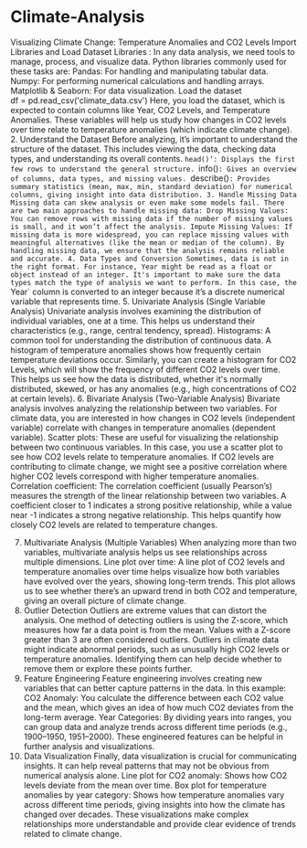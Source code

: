 # Climate-Analysis
Visualizing Climate Change: Temperature Anomalies and CO2 Levels
Import Libraries and Load Dataset
Libraries :  In any data analysis, we need tools to manage, process, and visualize data. Python libraries commonly used for these tasks are:
Pandas: For handling and manipulating tabular data.
Numpy: For performing numerical calculations and handling arrays.
Matplotlib & Seaborn: For data visualization.
Load the dataset	
df = pd.read_csv('climate_data.csv')
Here, you load the dataset, which is expected to contain columns like Year, CO2 Levels, and Temperature Anomalies. These variables will help us study how changes in CO2 levels over time relate to temperature anomalies (which indicate climate change).
2. Understand the Dataset
Before analyzing, it’s important to understand the structure of the dataset. This includes viewing the data, checking data types, and understanding its overall contents.
`head()’: Displays the first few rows to understand the general structure.
`info()`: Gives an overview of columns, data types, and missing values.
`describe()`: Provides summary statistics (mean, max, min, standard deviation) for numerical columns, giving insight into data distribution.
3. Handle Missing Data
Missing data can skew analysis or even make some models fail. There are two main approaches to handle missing data:
Drop Missing Values: You can remove rows with missing data if the number of missing values is small, and it won’t affect the analysis.
Impute Missing Values: If missing data is more widespread, you can replace missing values with meaningful alternatives (like the mean or median of the column).
By handling missing data, we ensure that the analysis remains reliable and accurate.
4. Data Types and Conversion
Sometimes, data is not in the right format. For instance, Year might be read as a float or object instead of an integer. It's important to make sure the data types match the type of analysis we want to perform.
In this case, the `Year` column is converted to an integer because it’s a discrete numerical variable that represents time.
5. Univariate Analysis (Single Variable Analysis)
Univariate analysis involves examining the distribution of individual variables, one at a time. This helps us understand their characteristics (e.g., range, central tendency, spread).
Histograms: A common tool for understanding the distribution of continuous data. A histogram of  temperature anomalies shows how frequently certain temperature deviations occur.
Similarly, you can create a histogram for CO2 Levels, which will show the frequency of different CO2 levels over time.
This helps us see how the data is distributed, whether it's normally distributed, skewed, or has any anomalies (e.g., high concentrations of CO2 at certain levels).
6. Bivariate Analysis (Two-Variable Analysis)
Bivariate analysis  involves analyzing the relationship between two variables. For climate data, you are interested in how changes in CO2 levels (independent variable) correlate with changes in temperature anomalies (dependent variable).
Scatter plots: These are useful for visualizing the relationship between two continuous variables. In this case, you use a scatter plot to see how CO2 levels relate to temperature anomalies.
If CO2 levels are contributing to climate change, we might see a positive correlation 
where higher CO2 levels correspond with higher temperature anomalies.
Correlation coefficient: The correlation coefficient (usually Pearson’s) measures the strength of the linear relationship between two variables. A coefficient closer to 1 indicates a strong positive relationship, while a value near -1 indicates a strong negative relationship.
This helps quantify how closely CO2 levels are related to temperature changes.

7. Multivariate Analysis (Multiple Variables)
When analyzing more than two variables, multivariate analysis helps us see relationships across multiple dimensions.
Line plot over time: A line plot of CO2 levels and temperature anomalies over time helps visualize how both variables have evolved over the years, showing long-term trends.
This plot allows us to see whether there’s an upward trend in both CO2 and temperature, giving an overall picture of climate change.
8. Outlier Detection
Outliers are extreme values that can distort the analysis. One method of detecting outliers is using the Z-score, which measures how far a data point is from the mean. Values with a Z-score greater than 3 are often considered outliers.
Outliers in climate data might indicate abnormal periods, such as unusually high CO2 levels or temperature anomalies. Identifying them can help decide whether to remove them or explore these points further.
9. Feature Engineering
Feature engineering involves creating new variables that can better capture patterns in the data. In this example:
CO2 Anomaly: You calculate the difference between each CO2 value and the mean, which gives an idea of how much CO2 deviates from the long-term average.
Year Categories: By dividing years into ranges, you can group data and analyze trends across different time periods (e.g., 1900–1950, 1951–2000).
These engineered features can be helpful in further analysis and visualizations.
10. Data Visualization
Finally, data visualization is crucial for communicating insights. It can help reveal patterns that may not be obvious from numerical analysis alone.
Line plot for CO2 anomaly: Shows how CO2 levels deviate from the mean over time.
Box plot for temperature anomalies by year category: Shows how temperature anomalies vary across different time periods, giving insights into how the climate has changed over decades. These visualizations make complex relationships more understandable and provide clear evidence of trends related to climate change.
